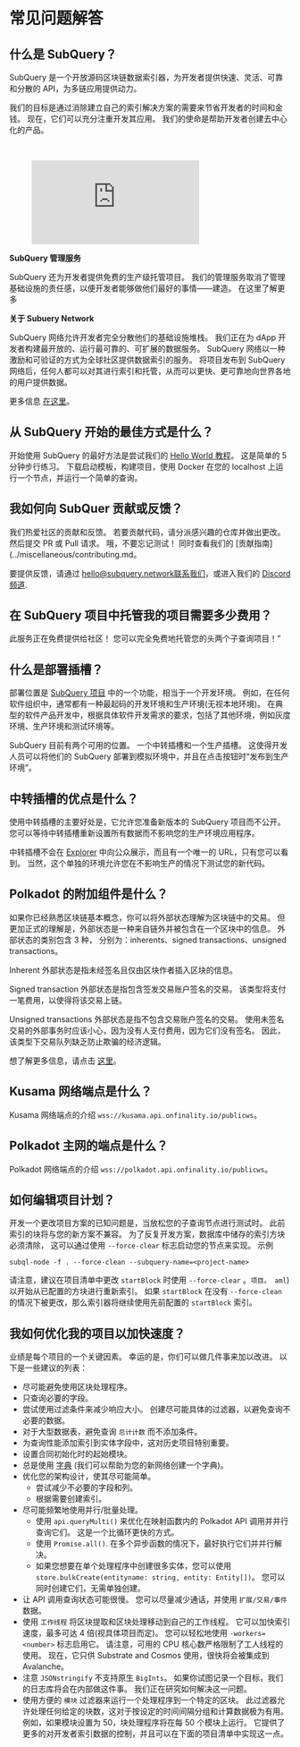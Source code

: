 # 常见问题解答

## 什么是 SubQuery？

SubQuery 是一个开放源码区块链数据索引器，为开发者提供快速、灵活、可靠和分散的 API，为多链应用提供动力。

我们的目标是通过消除建立自己的索引解决方案的需要来节省开发者的时间和金钱。 现在，它们可以充分注重开发其应用。 我们的使命是帮助开发者创建去中心化的产品。

<br/>
<figure class="video_container">
<iframe src="https://www.youtube.com/embed/gCpVz_mkWdo" title="介绍SubQuery网络：" frameborder="0" allow="accelerometer; autoplay; clipboard-write; encrypted-media; gyroscope; picture-in-picture" allowfullscree="true"></iframe>
</figure>

**SubQuery 管理服务**

SubQuery 还为开发者提供免费的生产级托管项目。 我们的管理服务取消了管理基础设施的责任感，以便开发者能够做他们最好的事情——建造。 在这里了解更多 [](/run_publish/publish.md)

**关于 Subuery Network**

SubQuery 网络允许开发者完全分散他们的基础设施堆栈。 我们正在为 dApp 开发者构建最开放的、运行最可靠的、可扩展的数据服务。 SubQuery 网络以一种激励和可验证的方式为全球社区提供数据索引的服务。 将项目发布到 SubQuery 网络后，任何人都可以对其进行索引和托管，从而可以更快、更可靠地向世界各地的用户提供数据。

更多信息 [在这里](/subquery_network/introduction.md)。

## 从 SubQuery 开始的最佳方式是什么？

开始使用 SubQuery 的最好方法是尝试我们的 [Hello World 教程](/assets/pdf/Hello_World_Lab.pdf)。 这是简单的 5 分钟步行练习。 下载启动模板，构建项目，使用 Docker 在您的 localhost 上运行一个节点，并运行一个简单的查询。

## 我如何向 SubQuer 贡献或反馈？

我们热爱社区的贡献和反馈。 若要贡献代码，请分派感兴趣的仓库并做出更改。 然后提交 PR 或 Pull 请求。 哦，不要忘记测试！ 同时查看我们的 [贡献指南](../miscellaneous/contributing.md。

要提供反馈，请通过 hello@subquery.network联系我们，或进入我们的 [Discord 频道](https://discord.com/invite/78zg8aBSMG).

## 在 SubQuery 项目中托管我的项目需要多少费用？

此服务正在免费提供给社区！ 您可以完全免费地托管您的头两个子查询项目！”

## 什么是部署插槽？

部署位置是 [SubQuery 项目](https://managedservice.subquery.network) 中的一个功能，相当于一个开发环境。 例如，在任何软件组织中，通常都有一种最起码的开发环境和生产环境(无视本地环境)。 在典型的软件产品开发中，根据具体软件开发需求的要求，包括了其他环境，例如灰度环境、生产环境和测试环境等。

SubQuery 目前有两个可用的位置。 一个中转插槽和一个生产插槽。 这使得开发人员可以将他们的 SubQuery 部署到模拟环境中，并且在点击按钮时“发布到生产环境”。

## 中转插槽的优点是什么？

使用中转插槽的主要好处是，它允许您准备新版本的 SubQuery 项目而不公开。 您可以等待中转插槽重新设置所有数据而不影响您的生产环境应用程序。

中转插槽不会在 [Explorer](https://explorer.subquery.network/) 中向公众展示，而且有一个唯一的 URL，只有您可以看到。 当然，这个单独的环境允许您在不影响生产的情况下测试您的新代码。

## Polkadot 的附加组件是什么？

如果你已经熟悉区块链基本概念，你可以将外部状态理解为区块链中的交易。 但更加正式的理解是，外部状态是一种来自链外并被包含在一个区块中的信息。 外部状态的类别包含 3 种， 分别为：inherents、signed transactions、unsigned transactions。

Inherent 外部状态是指未经签名且仅由区块作者插入区块的信息。

Signed transaction 外部状态是指包含签发交易账户签名的交易。 该类型将支付一笔费用，以使得将该交易上链。

Unsigned transactions 外部状态是指不包含交易账户签名的交易。 使用未签名交易的外部事务时应该小心，因为没有人支付费用，因为它们没有签名。 因此，该类型下交易队列缺乏防止欺骗的经济逻辑。

想了解更多信息，请点击 [这里](https://substrate.dev/docs/en/knowledgebase/learn-substrate/extrinsics)。

## Kusama 网络端点是什么？

Kusama 网络端点的介绍 `wss://kusama.api.onfinality.io/publicws`。

## Polkadot 主网的端点是什么？

Polkadot 网络端点的介绍 `wss://polkadot.api.onfinality.io/publicws`。

## 如何编辑项目计划？

开发一个更改项目方案的已知问题是，当放松您的子查询节点进行测试时。 此前索引的块将与您的新方案不兼容。 为了反复开发方案，数据库中储存的索引方块必须清除， 这可以通过使用 `--force-clear` 标志启动您的节点来实现。 示例

```shell
subql-node -f . --force-clean --subquery-name=<project-name>
```

请注意，建议在项目清单中更改 `startBlock` 时使用 `--force-clear` 。`项目。 aml`) 以开始从已配置的方块进行重新索引。 如果 `startBlock` 在没有 `--force-clean` 的情况下被更改，那么索引器将继续使用先前配置的 `startBlock` 索引。

## 我如何优化我的项目以加快速度？

业绩是每个项目的一个关键因素。 幸运的是，你们可以做几件事来加以改进。 以下是一些建议的列表：

- 尽可能避免使用区块处理程序。
- 只查询必要的字段。
- 尝试使用过滤条件来减少响应大小。 创建尽可能具体的过滤器，以避免查询不必要的数据。
- 对于大型数据表，避免查询 `总计计数` 而不添加条件。
- 为查询性能添加索引到实体字段中，这对历史项目特别重要。
- 设置合同初始化时的起始模块。
- 总是使用 [字典](../tutorials_examples/dictionary.html#how-does-a-subquery-dictionary-work) (我们可以帮助为您的新网络创建一个字典)。
- 优化您的架构设计，使其尽可能简单。
  - 尝试减少不必要的字段和列。
  - 根据需要创建索引。
- 尽可能频繁地使用并行/批量处理。
  - 使用 `api.queryMulti()` 来优化在映射函数内的 Polkadot API 调用并并行查询它们。 这是一个比循环更快的方式。
  - 使用 `Promise.all()`. 在多个异步函数的情况下，最好执行它们并并行解决。
  - 如果您想要在单个处理程序中创建很多实体，您可以使用 `store.bulkCreate(entityname: string, entity: Entity[])`。 您可以同时创建它们，无需单独创建。
- 让 API 调用查询状态可能很慢。 您可以尽量减少通话，并使用 `扩展/交易/事件` 数据。
- 使用 `工作线程` 将区块提取和区块处理移动到自己的工作线程。 它可以加快索引速度，最多可达 4 倍(视具体项目而定)。 您可以轻松地使用 `-workers=<number>` 标志启用它。 请注意，可用的 CPU 核心数严格限制了工人线程的使用。 现在，它只供 Substrate and Cosmos 使用，很快将会被集成到 Avalanche。
- 注意 `JSONstringify` 不支持原生 `BigInts`。 如果你试图记录一个目标，我们的日志库将会在内部做这件事。 我们正在研究如何解决这一问题。
- 使用方便的 `模块` 过滤器来运行一个处理程序到一个特定的区块。 此过滤器允许处理任何给定的块数，这对于按设定的时间间隔分组和计算数据极为有用。 例如，如果模块设置为 50，块处理程序将在每 50 个模块上运行。 它提供了更多的对开发者索引数据的控制，并且可以在下面的项目清单中实现这一点。
